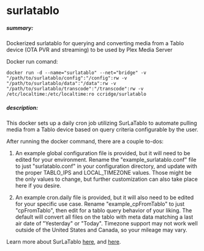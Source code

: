 # surlatablo

##### summary:
Dockerized surlatablo for querying and converting media from a Tablo device (OTA PVR and streaming) to be used by Plex Media Server

Docker run comand:
```
docker run -d --name="surlatablo" --net="bridge" -v "/path/to/surlatablo/config":"/config":rw -v "/path/to/surlatablo/data":"/data":rw -v "/path/to/surlatablo/transcode":"/transcode":rw -v /etc/localtime:/etc/localtime:ro ccridge/surlatablo
```

##### description:
This docker sets up a daily cron job utilizing SurLaTablo to automate pulling media from a Tablo device based on query criteria configurable by the user.

After running the docker command, there are a couple to-dos:

1.  An example global configuration file is provided, but it will need to be edited for your environment.  Rename the "example_surlatablo.conf" file to just "surlatablo.conf" in your configuration directory, and update with the proper TABLO_IPS and LOCAL_TIMEZONE values.  Those might be the only values to change, but further customization can also take place here if you desire.

2.  An example cron.daily file is provided, but it will also need to be edited for your specific use case.  Rename "example_cpFromTablo" to just "cpFromTablo", then edit for a tablo query behavior of your liking.  The default will convert all files on the tablo with meta data matching a last air date of "Yesterday" or "Today".  Timezone support may not work well outside of the United States and Canada, so your mileage may vary.

Learn more about SurLaTablo [here](http://community.tablotv.com/discussion/1411/surlatablo-py-python-program-to-query-and-convert-tablo-recordings), and [here](http://endlessnow.com/ten/SurLaTablo/).
